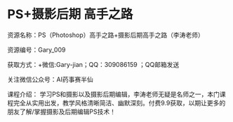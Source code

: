 # PS+摄影后期 高手之路


资源名称：PS（Photoshop）高手之路+摄影后期高手之路（李涛老师） 

资源编号：Gary_009 

获取方式：+微信:Gary-jian；QQ：309086159 ；QQ邮箱发送  

关注微信公众号：AI药事赛半仙  

课程介绍： 学习PS和摄影以及摄影后期编辑，李涛老师无疑是名师之一，本门课程完全从实用出发，教学风格清晰简洁、幽默深刻。付费9.9获取，以期让更多的朋友了解/掌握摄影及后期编辑PS技术！
